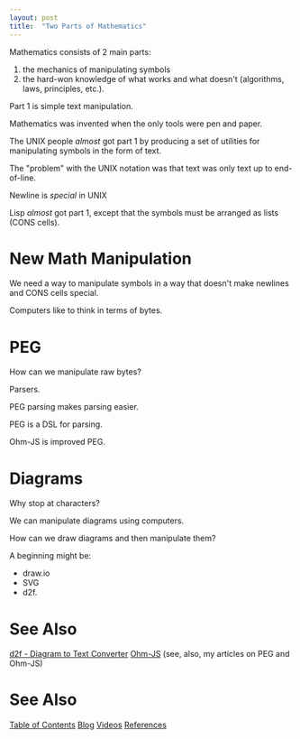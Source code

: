 ```yaml
---
layout: post
title:  "Two Parts of Mathematics"
---
```

Mathematics consists of 2 main parts:
1. the mechanics of manipulating symbols
2. the hard-won knowledge of what works and what doesn't (algorithms, laws, principles, etc.).

Part 1 is simple text manipulation.

Mathematics was invented when the only tools were pen and paper.

The UNIX people *almost* got part 1 by producing a set of utilities for manipulating symbols in the form of text. 

The "problem" with the UNIX notation was that text was only text up to end-of-line.  

Newline is *special* in UNIX

Lisp *almost* got part 1, except that the symbols must be arranged as lists (CONS cells).

# New Math Manipulation
We need a way to manipulate symbols in a way that doesn't make newlines and CONS cells special.

Computers like to think in terms of bytes.

# PEG

How can we manipulate raw bytes?

Parsers.

PEG parsing makes parsing easier.  

PEG is a DSL for parsing.

Ohm-JS is improved PEG.

# Diagrams
Why stop at characters?

We can manipulate diagrams using computers.

How can we draw diagrams and then manipulate them?

A beginning might be:
- draw.io
- SVG
- d2f.

# See Also
[d2f - Diagram to Text Converter](https://guitarvydas.github.io/2022/01/14/D2F.html)
[Ohm-JS](https://www.npmjs.com/package/ohm-js) (see, also, my articles on PEG and Ohm-JS)

# See Also

[Table of Contents](https://guitarvydas.github.io/2021/12/10/Table-of-Contents-Dec-01-2021.html)
[Blog](https://guitarvydas.github.io)
[Videos](https://www.youtube.com/channel/UC9EJr0nKHwadbHUtc5zHdmQ/videos)
[References](https://guitarvydas.github.io/2021/01/14/References.html)

<script src="https://utteranc.es/client.js" 
        repo="guitarvydas/guitarvydas.github.io" 
        issue-term="pathname" 
        theme="github-light" 
        crossorigin="anonymous" 
        async> 
</script> 